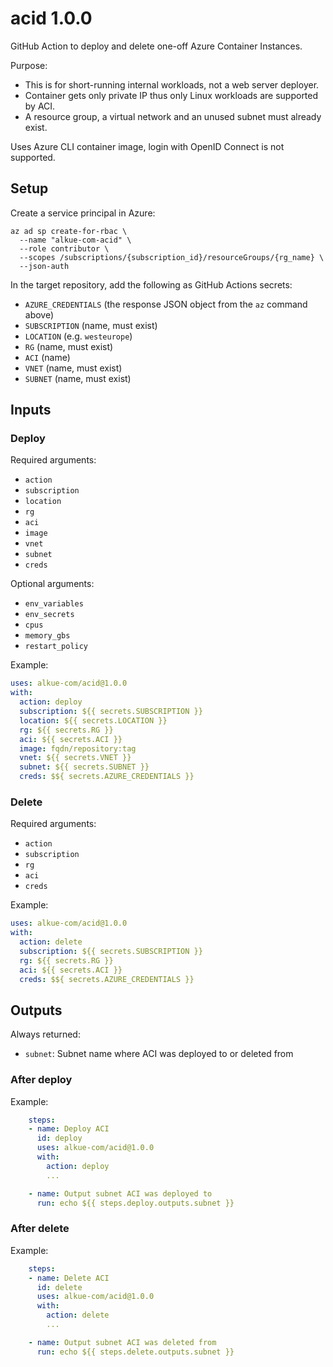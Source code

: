 # acid 1.0.0

GitHub Action to deploy and delete one-off Azure Container Instances.

Purpose:
- This is for short-running internal workloads, not a web server deployer.
- Container gets only private IP thus only Linux workloads are supported by ACI.
- A resource group, a virtual network and an unused subnet must already exist.

Uses Azure CLI container image, login with OpenID Connect is not supported.

## Setup

Create a service principal in Azure:

    az ad sp create-for-rbac \
      --name "alkue-com-acid" \
      --role contributor \
      --scopes /subscriptions/{subscription_id}/resourceGroups/{rg_name} \
      --json-auth

In the target repository, add the following as GitHub Actions secrets:

- `AZURE_CREDENTIALS` (the response JSON object from the `az` command above)
- `SUBSCRIPTION` (name, must exist)
- `LOCATION` (e.g. `westeurope`)
- `RG` (name, must exist)
- `ACI` (name)
- `VNET` (name, must exist)
- `SUBNET` (name, must exist)

## Inputs

### Deploy

Required arguments:

- `action`
- `subscription`
- `location`
- `rg`
- `aci`
- `image`
- `vnet`
- `subnet`
- `creds`

Optional arguments:

- `env_variables`
- `env_secrets`
- `cpus`
- `memory_gbs`
- `restart_policy`

Example:

```yaml
uses: alkue-com/acid@1.0.0
with:
  action: deploy
  subscription: ${{ secrets.SUBSCRIPTION }}
  location: ${{ secrets.LOCATION }}
  rg: ${{ secrets.RG }}
  aci: ${{ secrets.ACI }}
  image: fqdn/repository:tag
  vnet: ${{ secrets.VNET }}
  subnet: ${{ secrets.SUBNET }}
  creds: $${ secrets.AZURE_CREDENTIALS }}
```

### Delete

Required arguments:

- `action`
- `subscription`
- `rg`
- `aci`
- `creds`

Example:

```yaml
uses: alkue-com/acid@1.0.0
with:
  action: delete
  subscription: ${{ secrets.SUBSCRIPTION }}
  rg: ${{ secrets.RG }}
  aci: ${{ secrets.ACI }}
  creds: $${ secrets.AZURE_CREDENTIALS }}
```

## Outputs

Always returned:

- `subnet`: Subnet name where ACI was deployed to or deleted from

### After deploy

Example:

```yaml
    steps:
    - name: Deploy ACI
      id: deploy
      uses: alkue-com/acid@1.0.0
      with:
        action: deploy
        ...

    - name: Output subnet ACI was deployed to
      run: echo ${{ steps.deploy.outputs.subnet }}
```

### After delete

Example:

```yaml
    steps:
    - name: Delete ACI
      id: delete
      uses: alkue-com/acid@1.0.0
      with:
        action: delete
        ...

    - name: Output subnet ACI was deleted from
      run: echo ${{ steps.delete.outputs.subnet }}
```
